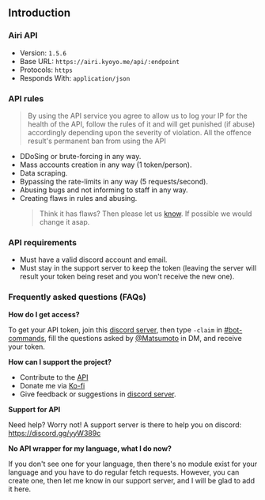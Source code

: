 ## Introduction

### Airi API

- Version: `1.5.6`
- Base URL: `https://airi.kyoyo.me/api/:endpoint`
- Protocols: `https`
- Responds With: `application/json`

### API rules

> By using the API service you agree to allow us to log your IP for the health of the API, follow the rules of it and will get punished (if abuse) accordingly depending upon the severity of violation.
> All the offence result's permanent ban from using the API

- DDoSing or brute-forcing in any way.
- Mass accounts creation in any way (1 token/person).
- Data scraping.
- Bypassing the rate-limits in any way (5 requests/second).
- Abusing bugs and not informing to staff in any way.
- Creating flaws in rules and abusing.
  > Think it has flaws? Then please let us [know](https://discord.gg/yyW389c). If possible we would change it asap.

### API requirements

- Must have a valid discord account and email.
- Must stay in the support server to keep the token (leaving the server will result your token being reset and you won't receive the new one).

### Frequently asked questions (FAQs)

**How do I get access?**

To get your API token, join this [discord server](https://discord.gg/yyW389c), then type `-claim` in [#bot-commands](https://discord.com/channels/479300008118714388/800784815908454452), fill the questions asked by [@Matsumoto](https://discord.com/channels/@me/834416864766591016) in DM, and receive your token.

**How can I support the project?**

- Contribute to the [API](https://github.com/AiriAPI/Airi)
- Donate me via [Ko-fi](https://ko-fi.com/aetrnyx)
- Give feedback or suggestions in [discord server](https://discord.gg/yyW389c).

**Support for API**

Need help? Worry not! A support server is there to help you on discord: https://discord.gg/yyW389c

**No API wrapper for my language, what I do now?**

If you don't see one for your language, then there's no module exist for your language and you have to do regular fetch requests. However, you can create one, then let me know in our support server, and I will be glad to add it here.
